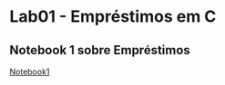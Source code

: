 # Lab01 - Empréstimos em C

## Notebook 1 sobre Empréstimos

[Notebook1](notebook/emprestimo01-ra166364.ipynb)